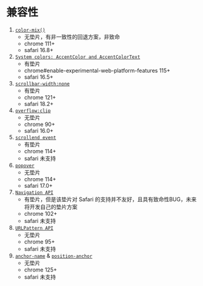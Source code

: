 # 兼容性

1. [`color-mix()`](https://caniuse.com/mdn-css_types_color_color-mix)
   - 无垫片，有非一致性的回退方案，非致命
   - chrome 111+
   - safari 16.8+
1. [`System colors: AccentColor and AccentColorText`](https://caniuse.com/mdn-css_types_color_system-color_accentcolor_accentcolortext)
   - 有垫片
   - chrome#enable-experimental-web-platform-features 115+
   - safari 16.5+
1. [`scrollbar-width:none`](https://caniuse.com/mdn-css_properties_scrollbar-width)
   - 有垫片
   - chrome 121+
   - safari 18.2+
1. [`overflow:clip`](https://caniuse.com/css-overflow)
   - 无垫片
   - chrome 90+
   - safari 16.0+
1. [`scrollend event`](https://caniuse.com/mdn-api_element_scrollend_event)
   - 有垫片
   - chrome 114+
   - safari 未支持
1. [`popover`](https://caniuse.com/mdn-api_htmlelement_popover)
   - 无垫片
   - chrome 114+
   - safari 17.0+
1. [`Navigation API`](https://caniuse.com/mdn-api_navigation)
   - 有垫片，但是该垫片对 Safari 的支持并不友好，且具有致命性BUG，未来将开发自己的垫片方案
   - chrome 102+
   - safari 未支持
1. [`URLPattern API`](https://caniuse.com/mdn-api_urlpattern)
   - 无垫片
   - chrome 95+
   - safari 未支持
1. [`anchor-name`](https://caniuse.com/mdn-css_properties_anchor-name) & [`position-anchor`](https://caniuse.com/mdn-css_properties_position-anchor)
   - 无垫片
   - chrome 125+
   - safari 未支持
